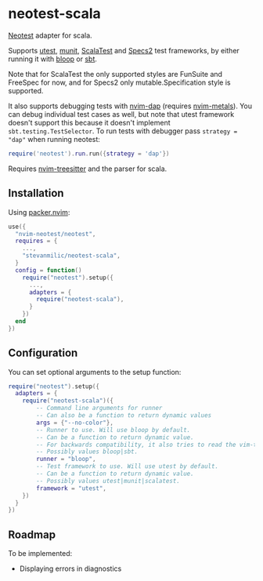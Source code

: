 # neotest-scala

[Neotest](https://github.com/rcarriga/neotest) adapter for scala.

Supports [utest](https://github.com/com-lihaoyi/utest), [munit](https://scalameta.org/munit/docs/getting-started.html), [ScalaTest](https://www.scalatest.org/) and [Specs2](https://etorreborre.github.io/specs2) test frameworks, by either running it with [bloop](https://scalacenter.github.io/bloop/) or [sbt](https://www.scala-sbt.org).

Note that for ScalaTest the only supported styles are FunSuite and FreeSpec for now, and for Specs2 only mutable.Specification style is supported.

It also supports debugging tests with [nvim-dap](https://github.com/rcarriga/nvim-dap) (requires [nvim-metals](https://github.com/scalameta/nvim-metals)). You can debug individual test cases as well, but note that utest framework doesn't support this because it doesn't implement `sbt.testing.TestSelector`. To run tests with debugger pass `strategy = "dap"` when running neotest:

```lua
require('neotest').run.run({strategy = 'dap'})
```

Requires [nvim-treesitter](https://github.com/nvim-treesitter/nvim-treesitter) and the parser for scala.

## Installation

Using [packer.nvim](https://github.com/wbthomason/packer.nvim):

```lua
use({
  "nvim-neotest/neotest",
  requires = {
    ...,
    "stevanmilic/neotest-scala",
  }
  config = function()
    require("neotest").setup({
      ...,
      adapters = {
        require("neotest-scala"),
      }
    })
  end
})
```

## Configuration

You can set optional arguments to the setup function:

```lua
require("neotest").setup({
  adapters = {
    require("neotest-scala")({
        -- Command line arguments for runner
        -- Can also be a function to return dynamic values
        args = {"--no-color"},
        -- Runner to use. Will use bloop by default.
        -- Can be a function to return dynamic value.
        -- For backwards compatibility, it also tries to read the vim-test scala config.
        -- Possibly values bloop|sbt.
        runner = "bloop",
        -- Test framework to use. Will use utest by default.
        -- Can be a function to return dynamic value.
        -- Possibly values utest|munit|scalatest.
        framework = "utest",
    })
  }
})
```

## Roadmap

To be implemented:

- Displaying errors in diagnostics
